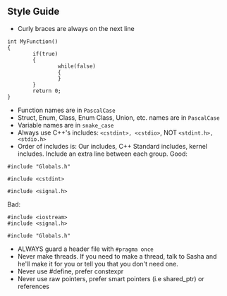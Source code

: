 ## Style Guide
- Curly braces are always on the next line
```
int MyFunction()
{
        if(true)
        {
                while(false)
                {
                }
        }
        return 0;
}
```
- Function names are in `PascalCase`
- Struct, Enum, Class, Enum Class, Union, etc. names are in `PascalCase`
- Variable names are in `snake_case`
- Always use C++'s includes: `<cstdint>, <cstdio>`, NOT `<stdint.h>, <stdio.h>`
- Order of includes is: Our includes, C++ Standard includes, kernel includes.
  Include an extra line between each group.
Good:
```
#include "Globals.h"

#include <cstdint>

#include <signal.h>
```
Bad:
```
#include <iostream>
#include <signal.h>

#include "Globals.h"
```
- ALWAYS guard a header file with `#pragma once`
- Never make threads. If you need to make a thread, talk to Sasha and he'll make it for you or tell you
  that you don't need one. 
- Never use #define, prefer constexpr
- Never use raw pointers, prefer smart pointers (i.e shared_ptr) or references
